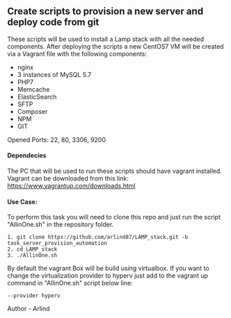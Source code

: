 ## Create scripts to provision a new server and deploy code from git

These scripts will be used to install a Lamp stack with all the needed components.
After deploying the scripts a new CentOS7 VM will be created via a Vagrant file with the following components:
- nginx
- 3 instances of MySQL 5.7
- PHP7
- Memcache
- ElasticSearch
- SFTP
- Composer
- NPM
- GIT

Opened Ports: 22, 80, 3306, 9200

#### Dependecies
The PC that will be used to run these scripts should have vagrant installed.
Vagrant can be downloaded from this link:
https://www.vagrantup.com/downloads.html

#### Use Case:
To perform this task you will need to clone this repo and just run the script "AllinOne.sh" in the repository folder.

```
1. git clone https://github.com/arlind87/LAMP_stack.git -b task_server_provision_automation
2. cd LAMP_stack
3. ./AllinOne.sh
```
By default the vagrant Box will be build using virtualbox.
If you want to change the virtualization provider to hyperv just add to the vagrant up command in "AllinOne.sh" script below line:
```
--provider hyperv
```

Author - Arlind 
